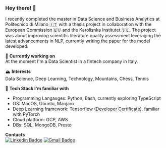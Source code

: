 ### Hey there! 👋  

I recently completed the master in Data Science and Business Analytics at Politecnico di Milano 🇮🇹 with a thesis project in collaboration with the European Commission 🇪🇺 and the Karolisnka Institutet 🇸🇪. The project was about improving scientific literature quality assessment leveraging the latest advancements in NLP, currently writing the paper for the model developed.

🔭 **Currently working on**  
At the moment I'm a Data Scientist in a fintech company in Italy.

🏔️ **Interests**  
Data Science, Deep Learning, Technology, Mountains, Chess, Tennis 

🐍 **Tech Stack I'm familiar with** 
- Programming Langauges: Python, Bash, currently exploring TypeScript  
- OS: MacOS, Ubuntu, Manjaro  
- Deep Learning framework: Tensorflow ([Developer Certificate](https://www.credential.net/44299ff6-dc0d-4529-9b42-b9697bf34e1c)), familiar with PyTorch
- Cloud platform: GCP, AWS  
- DBs: SQL, MongoDB, Presto  

**Contacts**  
[![Linkedin Badge](https://img.shields.io/badge/-giacomomiolo-3366CC?style=flat-square&logo=Linkedin&logoColor=white&link=https://www.linkedin.com/in/giacomo-miolo-83a49ba4/)](https://www.linkedin.com/in/giacomo-miolo/) [![Gmail Badge](https://img.shields.io/badge/-giacomo.miolo@gmail.com-purple?style=flat-square&logo=Gmail&logoColor=white)](https://mail.google.com/mail/?view=cm&source=mailto&to=giacomo.miolo@gmail.com)  

<!--
**giacomomiolo/giacomomiolo** is a ✨ _special_ ✨ repository because its `README.md` (this file) appears on your GitHub profile.
![Top Languages Card](https://github-readme-stats.vercel.app/api/top-langs/?username=giacomomiolo&layout=compact)


